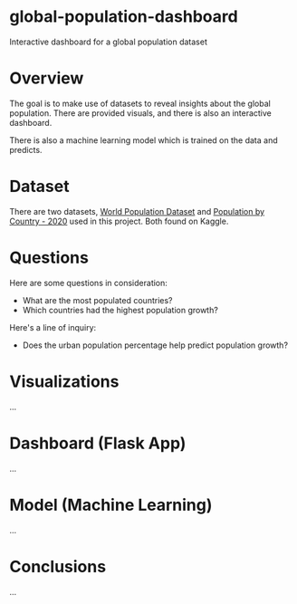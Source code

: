 # global-population-dashboard
Interactive dashboard for a global population dataset

# Overview
The goal is to make use of datasets to reveal insights about the global population. There are provided visuals, and there is also an interactive dashboard.

There is also a machine learning model which is trained on the data and predicts.
# Dataset
There are two datasets, [World Population Dataset](https://www.kaggle.com/datasets/iamsouravbanerjee/world-population-dataset) and [Population by Country - 2020](https://www.kaggle.com/datasets/tanuprabhu/population-by-country-2020) used in this project. Both found on Kaggle.
# Questions
Here are some questions in consideration:
* What are the most populated countries?
* Which countries had the highest population growth?

Here's a line of inquiry:
* Does the urban population percentage help predict population growth?
# Visualizations
...
# Dashboard (Flask App)
...
# Model (Machine Learning)
...
# Conclusions
...
